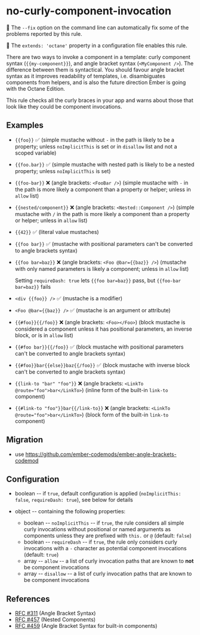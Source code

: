 # no-curly-component-invocation

:wrench: The `--fix` option on the command line can automatically fix some of the problems reported by this rule.

:car: The `extends: 'octane'` property in a configuration file enables this rule.

There are two ways to invoke a component in a template: curly component syntax
(`{{my-component}}`), and angle bracket syntax (`<MyComponent />`). The
difference between them is syntactical. You should favour angle bracket syntax
as it improves readability of templates, i.e. disambiguates components from
helpers, and is also the future direction Ember is going with the Octane
Edition.

This rule checks all the curly braces in your app and warns about those that
look like they could be component invocations.

## Examples

- `{{foo}}` ✅
  (simple mustache without `-` in the path is likely to be a property; unless
  `noImplicitThis` is set or in `disallow` list and not a scoped variable)

- `{{foo.bar}}` ✅
  (simple mustache with nested path is likely to be a nested property; unless
  `noImplicitThis` is set)

- `{{foo-bar}}` ❌ (angle brackets: `<FooBar />`)
  (simple mustache with `-` in the path is more likely a component than a
  property or helper; unless in `allow` list)

- `{{nested/component}}` ❌ (angle brackets: `<Nested::Component />`)
  (simple mustache with `/` in the path is more likely a component than a
  property or helper; unless in `allow` list)

- `{{42}}` ✅
  (literal value mustaches)

- `{{foo bar}}` ✅
  (mustache with positional parameters can't be converted to angle brackets
  syntax)

- `{{foo bar=baz}}` ❌ (angle brackets: `<Foo @bar={{baz}} />`)
  (mustache with only named parameters is likely a component; unless in
  `allow` list)

  Setting `requireDash: true` lets `{{foo bar=baz}}` pass, but
  `{{foo-bar bar=baz}}` fails

- `<div {{foo}} />` ✅
  (mustache is a modifier)

- `<Foo @bar={{baz}} />` ✅
  (mustache is an argument or attribute)

- `{{#foo}}{{/foo}}` ❌ (angle brackets: `<Foo></Foo>`)
  (block mustache is considered a component unless it has positional
  parameters, an inverse block, or is in `allow` list)

- `{{#foo bar}}{{/foo}}` ✅
  (block mustache with positional parameters can't be converted to angle
  brackets syntax)

- `{{#foo}}bar{{else}}baz{{/foo}}` ✅
  (block mustache with inverse block can't be converted to angle
  brackets syntax)

- `{{link-to "bar" "foo"}}` ❌ (angle brackets: `<LinkTo @route="foo">bar</LinkTo>`)
  (inline form of the built-in `link-to` component)

- `{{#link-to "foo"}}bar{{/link-to}}` ❌ (angle brackets: `<LinkTo @route="foo">bar</LinkTo>`)
  (block form of the built-in `link-to` component)

## Migration

- use <https://github.com/ember-codemods/ember-angle-brackets-codemod>

## Configuration

- boolean -- if `true`, default configuration is applied
  (`noImplicitThis: false`, `requireDash: true`), see below for details

- object -- containing the following properties:
  - boolean -- `noImplicitThis` -- if `true`, the rule considers all simple
    curly invocations without positional or named arguments as components unless
    they are prefixed with `this.` or `@`
    (default: `false`)
  - boolean -- `requireDash` -- if `true`, the rule only considers curly
    invocations with a `-` character as potential component invocations
    (default: `true`)
  - array -- `allow` -- a list of curly invocation paths that are known to
    **not** be component invocations
  - array -- `disallow` -- a list of curly invocation paths that are known to
    be component invocations

## References

- [RFC #311](https://github.com/emberjs/rfcs/pull/311) (Angle Bracket Syntax)
- [RFC #457](https://github.com/emberjs/rfcs/pull/457) (Nested Components)
- [RFC #459](https://github.com/emberjs/rfcs/pull/459) (Angle Bracket Syntax for built-in components)

